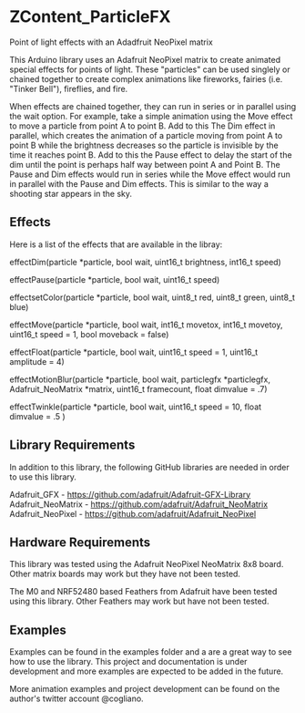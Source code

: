 # ZContent_ParticleFX
Point of light effects with an Adadfruit NeoPixel matrix

This Arduino library uses an Adafruit NeoPixel matrix to create animated 
special effects for points of light. These "particles" can be used singlely 
or chained together to create complex animations like fireworks, fairies 
(i.e. "Tinker Bell"), fireflies, and fire.

When effects are chained together, they can run in series or in parallel 
using the wait option.
For example, take a simple animation using the Move effect to move a particle 
from point A to point B. Add to this The Dim effect in parallel, which
creates the animation of a particle moving from point A to point B while the
brightness decreases so the particle is invisible by the time it reaches
point B. Add to this the Pause effect to delay the start of the dim until
the point is perhaps half way between point A and Point B. The Pause and
Dim effects would run in series while the Move effect would run in parallel
with the Pause and Dim effects.
This is similar to the way a shooting star appears in the sky.

## Effects

Here is a list of the effects that are available in the libray:

effectDim(particle *particle, bool wait, uint16_t brightness, int16_t speed)

effectPause(particle *particle, bool wait, uint16_t speed)

effectsetColor(particle *particle, bool wait, uint8_t red, uint8_t green, uint8_t blue)

effectMove(particle *particle, bool wait, int16_t movetox, int16_t movetoy, uint16_t speed = 1, bool moveback = false)

effectFloat(particle *particle, bool wait, uint16_t speed = 1, uint16_t amplitude = 4)

effectMotionBlur(particle *particle, bool wait, particlegfx *particlegfx, Adafruit_NeoMatrix *matrix, uint16_t framecount, float dimvalue = .7)

effectTwinkle(particle *particle, bool wait, uint16_t speed = 10, float dimvalue = .5 )

## Library Requirements

In addition to this library, the following GitHub libraries are needed in 
order to use this library.

Adafruit_GFX - https://github.com/adafruit/Adafruit-GFX-Library
Adafruit_NeoMatrix - https://github.com/adafruit/Adafruit_NeoMatrix
Adafruit_NeoPixel - https://github.com/adafruit/Adafruit_NeoPixel

## Hardware Requirements

This library was tested using the Adafruit NeoPixel NeoMatrix 8x8 board.
Other matrix boards may work but they have not been tested.

The M0 and NRF52480 based Feathers from Adafruit have been tested using
this library. Other Feathers may work but have not been tested.

## Examples

Examples can be found in the examples folder and a are a great way to see
how to use the library. This project and documentation
is under development and more examples are expected to be added in the future.

More animation examples and project development can be found on the author's 
twitter account @cogliano.

